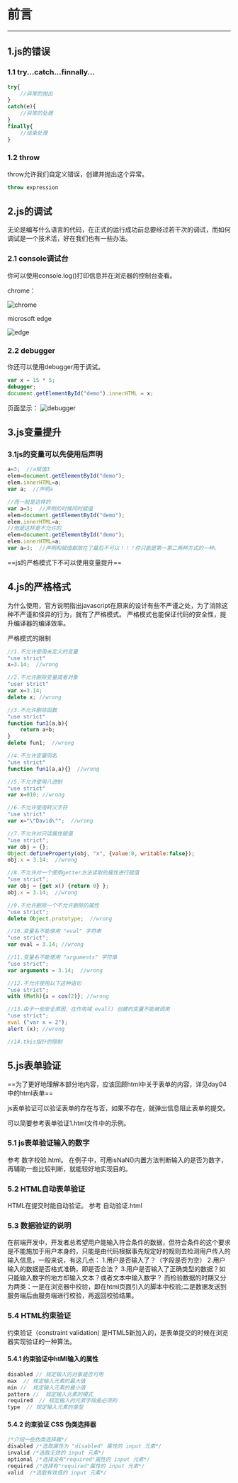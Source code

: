 # 前言

---

## 1.js的错误

### 1.1 try...catch...finnally...

```javascript
try{
    //异常的抛出
}
catch(e){
    //异常的处理
}
finally{
    //结束处理
}
```

### 1.2 throw

throw允许我们自定义错误，创建并抛出这个异常。

```javascript
throw expression
```

## 2.js的调试

无论是编写什么语言的代码，在正式的运行成功前总要经过若干次的调试，而如何调试是一个技术活，好在我们也有一些办法。

### 2.1 console调试台

你可以使用console.log()打印信息并在浏览器的控制台查看。

chrome：

![chrome](./images/chrome.png)

microsoft edge

![edge](./images/edge.png)

### 2.2 debugger

你还可以使用debugger用于调试。

```javascript
var x = 15 * 5;
debugger;
document.getElementById("demo").innerHTML = x;
```

页面显示：
![debugger](./images/debugger.png)

## 3.js变量提升

### 3.1js的变量可以先使用后声明

```javascript
a=3;  //a赋值3
elem=document.getElementById("demo");
elem.innerHTML=a;
var a;  //声明a

//而一般是这样的
var a=3;  //声明的时候同时赋值
elem=document.getElementById("demo");
elem.innerHTML=a;
//但是这样是不允许的
elem=document.getElementById("demo");
elem.innerHTML=a;
var a=3;  //声明和赋值都放在了最后不可以！！！你只能是第一第二两种方式的一种。
```

==js的严格模式下不可以使用变量提升==

## 4.js的严格格式

为什么使用，官方说明指出javascript在原来的设计有些不严谨之处，为了消除这种不严谨和怪异的行为，就有了严格模式。
严格模式也能保证代码的安全性，提升编译器的编译效率。

严格模式的限制

```javascript
//1.不允许使用未定义的变量
"use strict"
x=3.14;  //wrong

//2.不允许删除变量或者对象
"user strict"
var x=3.14;
delete x; //wrong

//3.不允许删除函数
"use strict"
function fun1(a,b){
    return a+b;
}
delete fun1;  //wrong

//4.不允许变量同名
"use strict"
function fun1(a,a){}  //wrong

//5.不允许使用八进制
"use strict"
var x=010; //wrong

//6.不允许使用转义字符
"use strict"
var x="\"David\"";  //wrong

//7.不允许对只读属性赋值
"use strict";
var obj = {};
Object.defineProperty(obj, "x", {value:0, writable:false});
obj.x = 3.14;  //wrong

//8.不允许对一个使用getter方法读取的属性进行赋值
"use strict";
var obj = {get x() {return 0} };
obj.x = 3.14;  //wrong

//9.不允许删除一个不允许删除的属性
"use strict";
delete Object.prototype;  //wrong

//10.变量名不能使用 "eval" 字符串
"use strict";
var eval = 3.14; //wrong

//11.变量名不能使用 "arguments" 字符串
"use strict";
var arguments = 3.14;  //wrong

//12.不允许使用以下这种语句
"use strict";
with (Math){x = cos(2)}; //wrong

//13.由于一些安全原因，在作用域 eval() 创建的变量不能被调用
"use strict";
eval ("var x = 2");
alert (x); //wrong

//14.this指针的限制
```

## 5.js表单验证

==为了更好地理解本部分地内容，应该回顾html中关于表单的内容，详见day04中的html表单==

js表单验证可以验证表单的存在与否，如果不存在，就弹出信息阻止表单的提交。

可以简要参考表单验证1.html文件中的示例。

### 5.1 js表单验证输入的数字

参考 数字校验.html。
在例子中，可用isNaN()内置方法判断输入的是否为数字，再辅助一些比较判断，就能较好地实现目的。

### 5.2 HTML自动表单验证

HTML在提交时能自动验证。
参考 自动验证.html

### 5.3 数据验证的说明

在前端开发中，开发者总希望用户能输入符合条件的数据，但符合条件的这个要求是不能施加于用户本身的，只能是由代码根据事先规定好的规则去检测用户传入的输入信息，一般来说，有这几点：
1.用户是否输入了？（字段是否为空）
2.用户输入的数据是否格式准确，即是否合法？
3.用户是否输入了正确类型的数据？如只能输入数字的地方却输入文本？或者文本中输入数字？
而检验数据的时期又分为两类：一是在浏览器中校验，即在html页面引入的脚本中校验;二是数据发送到服务端后由服务端进行校验，再返回校验结果。

### 5.4 HTML约束验证

约束验证（constraint validation) 是HTML5新加入的，是表单提交的时候在浏览器实现验证的一种算法。

#### 5.4.1 约束验证中htMl输入的属性

```javascript
disabled // 规定输入的对象是否可用
max  // 规定输入元素的最大值
min //  规定输入元素的最小值
pattern //  规定输入元素的模式
required  // 规定输入的元素字段是必须的
type  // 规定输入元素的类型
```

#### 5.4.2 约束验证 CSS 伪类选择器

```css
/*介绍一些伪类选择器*/
disabled /*选取属性为 "disabled" 属性的 input 元素*/
invalid /*选取无效的 input 元素*/
optional /*选择没有"required"属性的 input 元素*/
required /*选择有"required"属性的 input 元素*/
valid  /*选取有效值的 input 元素*/
```

